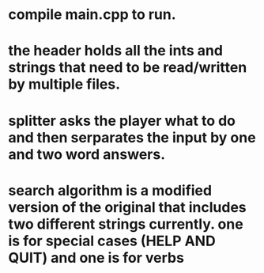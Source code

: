 # compile main.cpp to run.
# the header holds all the ints and strings that need to be read/written by multiple files.
# splitter asks the player what to do and then serparates the input by one and two word answers.
# search algorithm is a modified version of the original that includes two different strings currently.  one is for special cases (HELP AND QUIT) and one is for verbs
